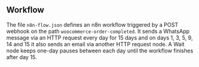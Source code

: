 ## Workflow
The file `n8n-flow.json` defines an n8n workflow triggered by a POST webhook on the path `woocommerce-order-completed`.
It sends a WhatsApp message via an HTTP request every day for 15 days and on days 1, 3, 5, 9, 14 and 15 it also sends an email via another HTTP request node.
A Wait node keeps one-day pauses between each day until the workflow finishes after day 15.
